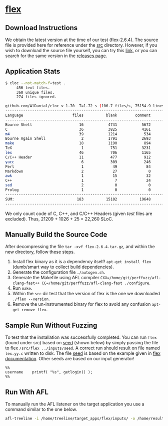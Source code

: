 # [flex](https://github.com/westes/flex)

## Download Instructions

We obtain the latest version at the time of our test (flex-2.6.4).
The source file is provided here for reference under the [src](./src) directory.
However, if you wish to download the source file yourself, you can try this 
[link](https://github.com/westes/flex/archive/refs/tags/v2.6.4.tar.gz), or 
you can search for the same version in the [releases page](https://github.com/westes/flex/releases).

## Application Stats

```bash
$ cloc --not-match-f=test .
     456 text files.
     360 unique files.                                          
     274 files ignored.

github.com/AlDanial/cloc v 1.70  T=1.72 s (106.7 files/s, 75154.9 lines/s)
--------------------------------------------------------------------------------
Language                      files          blank        comment           code
--------------------------------------------------------------------------------
Bourne Shell                     16           4741           5672          30688
C                                36           3825           4161          21209
m4                               39           1214            534          12557
Bourne Again Shell                2           1791           2693           9736
make                             18           1190            894           8794
TeX                               1            751           3231           6097
lex                              46            706           1165           2612
C/C++ Header                     11            477            912           1026
yacc                              6            309            246            990
Perl                              1             49             84            239
Markdown                          2             27              0             87
awk                               1             15             32             72
C++                               1              7             24             25
sed                               2              0              0             16
Prolog                            1              0              0             15
--------------------------------------------------------------------------------
SUM:                            183          15102          19648          94163
--------------------------------------------------------------------------------
```

We only count code of C, C++, and C/C++ Headers (given *test* files are excluded).
Thus, 21209 + 1026 + 25 = 22,260 SLoC.

## Manually Build the Source Code

After decompressing the file `tar -xvf flex-2.6.4.tar.gz`, and within the new directory, follow these steps.

1. Install flex binary as it is a dependency itself! `apt-get install flex` (dumb/smart way to collect build dependencies).
2. Generate the configuration file `./autogen.sh`.
3. Generate the Makefile using AFL compiler `CXX=/home/git/perffuzz/afl-clang-fast++ CC=/home/git/perffuzz/afl-clang-fast ./configure`.
4. Run `make`.
5. Within the `src` dir test that the version of flex is the one we downloaded `./flex --version`.
6. Remove the un-instrumented binary for flex to avoid any confusion `apt-get remove flex`.

## Sample Run Without Fuzzing

To test that the installation was successfully completed. You can run `flex` (found under src) based on 
[seed](inputs/seed) (shown below) by simply passing the file to flex `/src/flex ../inputs/seed`. A correct
run should result on file named `lex.yy.c` written to disk. The file [seed](inputs/seed) is based on the example
given in [flex documentation](http://dinosaur.compilertools.net/flex/flex_5.html#SEC5). Other seeds are based on our
input generator!

```lexer
%%
username    printf( "%s", getlogin() );
%%
```

## Run With AFL

To manually run the AFL listener on the target application you use a command similar to the one below.

```bash
afl-treeline -i /home/treeline/target_apps/flex/inputs/ -o /home/results/flex-test -p -N 60 -d /home/treeline/target_apps/flex/src/flex-2.6.4/src/flex
```
